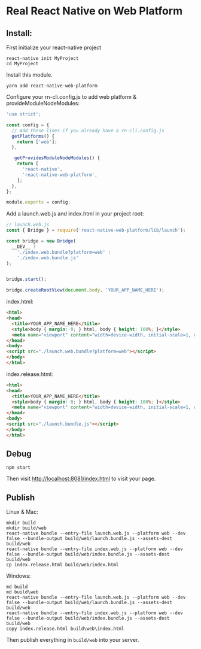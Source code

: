 # Real React Native on Web Platform

## Install:

First initialize your react-native project

```shell
react-native init MyProject
cd MyProject
```

Install this module.

```shell
yarn add react-native-web-platform
```

Configure your rn-cli.config.js to add web platform & provideModuleNodeModules:

```javascript
'use strict';

const config = {
  // Add these lines if you already have a rn-cli.config.js
  getPlatforms() {
    return ['web'];
  },

   getProvidesModuleNodeModules() {
    return [
      'react-native',
      'react-native-web-platform',
    ];
  },
};

module.exports = config;
```

Add a launch.web.js and index.html in your project root:

```javascript
// launch.web.js
const { Bridge } = require('react-native-web-platform/lib/launch');

const bridge = new Bridge(
  __DEV__ ?
    './index.web.bundle?platform=web' :
    './index.web.bundle.js'
);


bridge.start();

bridge.createRootView(document.body, 'YOUR_APP_NAME_HERE');
```

index.html:

```html
<html>
<head>
  <title>YOUR_APP_NAME_HERE</title>
  <style>body { margin: 0; } html, body { height: 100%; }</style>
  <meta name="viewport" content="width=device-width, initial-scale=1, user-scalable=no">
</head>
<body>
<script src="./launch.web.bundle?platform=web"></script>
</body>
</html>
```

index.release.html:

```html
<html>
<head>
  <title>YOUR_APP_NAME_HERE</title>
  <style>body { margin: 0; } html, body { height: 100%; }</style>
  <meta name="viewport" content="width=device-width, initial-scale=1, user-scalable=no">
</head>
<body>
<script src="./launch.bundle.js"></script>
</body>
</html>
```

## Debug

```shell
npm start
```

Then visit [http://localhost:8081/index.html](http://localhost:8081/index.html) to visit your page.

## Publish

Linux & Mac:

```shell
mkdir build
mkdir build/web
react-native bundle --entry-file launch.web.js --platform web --dev false --bundle-output build/web/launch.bundle.js --assets-dest build/web
react-native bundle --entry-file index.web.js --platform web --dev false --bundle-output build/web/index.bundle.js --assets-dest build/web
cp index.release.html build/web/index.html
```

Windows: 

```shell
md build
md build\web
react-native bundle --entry-file launch.web.js --platform web --dev false --bundle-output build/web/launch.bundle.js --assets-dest build/web
react-native bundle --entry-file index.web.js --platform web --dev false --bundle-output build/web/index.bundle.js --assets-dest build/web
copy index.release.html build\web\index.html
```

Then publish everything in `build/web` into your server.
